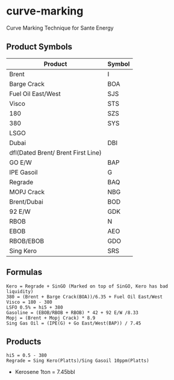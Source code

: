 # curve-marking

Curve Marking Technique for Sante Energy

## Product Symbols

| Product                            | Symbol |
| ---------------------------------- | ------ |
| Brent                              | I      |
| Barge Crack                        | BOA    |
| Fuel Oil East/West                 | SJS    |
| Visco                              | STS    |
| 180                                | SZS    |
| 380                                | SYS    |
| LSGO                               |        |
| Dubai                              | DBI    |
| dfl(Dated Brent/ Brent First Line) |        |
| GO E/W                             | BAP    |
| IPE Gasoil                         | G      |
| Regrade                            | BAQ    |
| MOPJ Crack                         | NBG    |
| Brent/Dubai                        | BOD    |
| 92 E/W                             | GDK    |
| RBOB                               | N      |
| EBOB                               | AEO    |
| RBOB/EBOB                          | GDO    |
| Sing Kero                          | SRS    |

## Formulas

```
Kero = Regrade + SinGO (Marked on top of SinGO, Kero has bad liquidity)
380 = (Brent + Barge Crack(BOA))/6.35 + Fuel Oil East/West
Visco = 180 - 380
LSFO 0.5% = hi5 + 380
Gasoline = (EBOB/RBOB + RBOB) * 42 + 92 E/W /8.33
Mopj = (Brent + Mopj Crack) * 8.9
Sing Gas Oil = (IPE(G) + Go East/West(BAP)) / 7.45
```

## Products

```
hi5 = 0.5 - 380
Regrade = Sing Kero(Platts)/Sing Gasoil 10ppm(Platts)
```
- Kerosene 1ton = 7.45bbl
